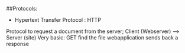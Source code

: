 ##Protocols:
* Hypertext Transfer Protocol : HTTP

Protocol to request a document from the server;
Client (Webserver) --> Server (site)
Very basic:
GET <object>
        find the file
        webapplication sends back a response <object>
